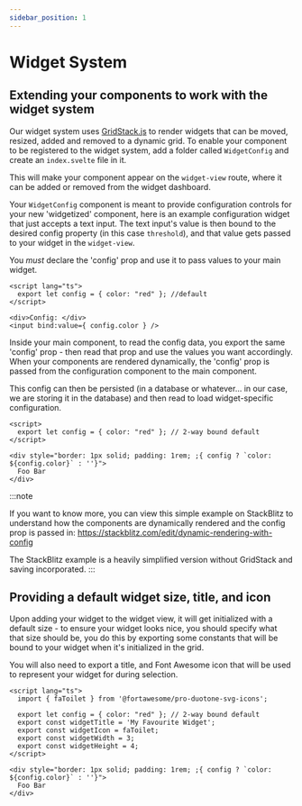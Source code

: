 ```yaml
---
sidebar_position: 1
---
```


# Widget System

## Extending your components to work with the widget system

Our widget system uses [GridStack.js](https://gridstackjs.com/) to render widgets that can be moved, resized, added
and removed to a dynamic grid. To enable your component to be registered to the widget system, add a folder called
`WidgetConfig` and create an `index.svelte` file in it.

This will make your component appear on the `widget-view` route, where it can be added or removed from the widget
dashboard.

Your `WidgetConfig` component is meant to provide configuration controls for your new 'widgetized' component, here is
an example configuration widget that just accepts a text input. The text input's value is then bound to the desired
config property (in this case `threshold`), and that value gets passed to your widget in the `widget-view`.

You _must_ declare the 'config' prop and use it to pass values to your main widget.

```tsx title=MyFavouriteComponent/WidgetConfig/index.svelte
<script lang="ts">
  export let config = { color: "red" }; //default
</script>

<div>Config: </div>
<input bind:value={ config.color } />

```

Inside your main component, to read the config data, you export the same 'config' prop - then read that prop and use
the values you want accordingly. When your components are rendered dynamically, the 'config' prop is passed from the
configuration component to the main component.

This config can then be persisted (in a database or whatever... in our case, we are storing it in the database) and then
read to load widget-specific configuration.

```tsx title=MyFavouriteComponent/index.svelte
<script>
  export let config = { color: "red" }; // 2-way bound default
</script>

<div style="border: 1px solid; padding: 1rem; ;{ config ? `color: ${config.color}` : ''}">
  Foo Bar
</div>

```

:::note

If you want to know more, you can view this simple example on StackBlitz to understand how the components are
dynamically rendered and the config prop is passed in: https://stackblitz.com/edit/dynamic-rendering-with-config

The StackBlitz example is a heavily simplified version without GridStack and saving incorporated.
:::

## Providing a default widget size, title, and icon

Upon adding your widget to the widget view, it will get initialized with a default size - to ensure your widget looks
nice, you should specify what that size should be, you do this by exporting some constants that will be bound to your
widget when it's initialized in the grid.

You will also need to export a title, and Font Awesome icon that will be used to represent your widget for during
selection.

```tsx title=MyFavouriteComponent/index.svelte {5-8}
<script lang="ts">
  import { faToilet } from '@fortawesome/pro-duotone-svg-icons';

  export let config = { color: "red" }; // 2-way bound default
  export const widgetTitle = 'My Favourite Widget';
  export const widgetIcon = faToilet;
  export const widgetWidth = 3;
  export const widgetHeight = 4;
</script>

<div style="border: 1px solid; padding: 1rem; ;{ config ? `color: ${config.color}` : ''}">
  Foo Bar
</div>

```
